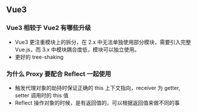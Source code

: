 ## Vue3

### Vue3 相较于 Vue2 有哪些升级
* Vue3 更注重模块上的拆分，在 2.x 中无法单独使用部分模块，需要引入完整Vue.js，而 3.x 中模块耦合度低，模块可以独立使用。
* 更好的 tree-shaking

### 为什么 Proxy 要配合 Reflect 一起使用
* 触发代理对象的劫持时保证正确的 this 上下文指向，receiver 为 getter, setter 调用时的 this 值
* Reflect 操作对象的时候，是有返回值的，可以根据返回值来做不同的事